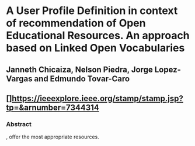 # A User Profile Definition in context of recommendation of Open Educational Resources. An approach based on Linked Open Vocabularies
## Janneth Chicaiza, Nelson Piedra, Jorge Lopez-Vargas and Edmundo Tovar-Caro
[]https://ieeexplore.ieee.org/stamp/stamp.jsp?tp=&arnumber=7344314
--
### Abstract
, offer the most appropriate resources.
